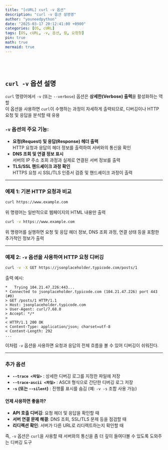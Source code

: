 ```yaml
---
title: "[cURL] curl -v 옵션"
description: "curl -v 옵션 설명명"
author: "youneedpython"
date: "2025-03-17 20:12:41:00 +0900" 
categories: [OS, cURL]
tags: [OS, cURL, -v, 옵션, 컬, 요청청]
pin: true
math: true
mermaid: true
---
```


<br/><br/>


## `curl -v` 옵션 설명

`curl` 명령어에서 `-v` (또는 `--verbose`) 옵션은 **상세한(Verbose) 출력**을 활성화하는 역할  
이 옵션을 사용하면 `curl`이 수행하는 과정이 자세하게 출력되므로, 디버깅이나 HTTP 요청 및 응답을 분석할 때 유용  

### `-v` 옵션의 주요 기능:
- **요청(Request) 및 응답(Response) 헤더 출력**  
  HTTP 요청과 응답의 헤더 정보를 출력하여 서버와의 통신을 확인  
- **DNS 조회 및 연결 정보 표시**  
  서버의 IP 주소 조회 과정과 실제로 연결된 서버 정보를 출력  
- **TLS/SSL 핸드셰이크 과정 확인**  
  HTTPS 요청 시 SSL/TLS 인증서 검증 및 핸드셰이크 과정이 출력  

---

### 예제 1: 기본 HTTP 요청과 비교
```sh
curl https://www.example.com
```
위 명령어는 일반적으로 웹페이지의 HTML 내용만 출력  

```sh
curl -v https://www.example.com
```
위 명령어를 실행하면 요청 및 응답 헤더 정보, DNS 조회 과정, 연결 상태 등을 포함한 추가적인 정보가 출력   

---

### 예제 2: `-v` 옵션을 사용하여 HTTP 요청 디버깅
```sh
curl -v -X GET https://jsonplaceholder.typicode.com/posts/1
```
출력 예시:
```
*   Trying 104.21.47.226:443...
* Connected to jsonplaceholder.typicode.com (104.21.47.226) port 443 (#0)
> GET /posts/1 HTTP/1.1
> Host: jsonplaceholder.typicode.com
> User-Agent: curl/7.68.0
> Accept: */*
>
< HTTP/1.1 200 OK
< Content-Type: application/json; charset=utf-8
< Content-Length: 292
...
```
이처럼 `-v` 옵션을 사용하면 요청과 응답의 전체 흐름을 볼 수 있어 디버깅이 쉬워진다.  

---

### 추가 옵션
- **`--trace <파일>`** : 상세한 디버깅 로그를 지정한 파일에 저장
- **`--trace-ascii <파일>`** : ASCII 형식으로 간단한 디버깅 로그 저장
- **`-s` (또는 `--silent`)** : 진행률 표시를 숨김 (예: `-v -s` 조합 사용 가능)

#### 언제 사용하면 좋을까?
- **API 호출 디버깅**: 요청 헤더 및 응답을 확인할 때
- **서버 연결 문제 해결**: DNS 조회, SSL/TLS 문제 등을 점검할 때
- **리디렉션 확인**: 서버가 다른 URL로 리디렉트하는지 확인할 때

즉, `-v` 옵션은 `curl`을 사용할 때 서버와의 통신을 좀 더 깊이 들여다볼 수 있도록 도와주는 디버깅 도구  
